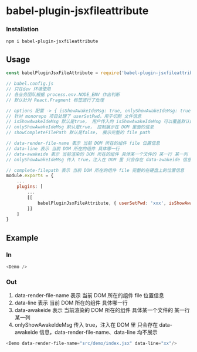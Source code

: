 # babel-plugin-jsxfileattribute

### Installation

`npm i babel-plugin-jsxfileattribute`

## Usage

```javascript
const babelPluginJsxFileAttribute = require('babel-plugin-jsxfileattribute');

// babel.config.js
// 只在dev 环境使用
// 各业务团队根据 process.env.NODE_ENV 作出判断
// 默认针对 React.Fragment 标签进行了处理

// options 配置 -> { isShowAwakeIdeMsg: true, onlyShowAwakeIdeMsg: true,showCompleteFilePath: true }
// 针对 monorepo 项目处理了 userSetPwd，用于切割 文件信息
// isShowAwakeIdeMsg 默认是true， 用户传入的 isShowAwakeIdeMsg 可以覆盖默认的 true
// onlyShowAwakeIdeMsg 默认是true， 控制展示在 DOM 里面的信息
// showCompleteFilePath 默认是false， 展示完整的 file path

// data-render-file-name 表示 当前 DOM 所在的组件 file 位置信息
// data-line 表示 当前 DOM 所在的组件 具体哪一行
// data-awakeide 表示 当前渲染的 DOM 所在的组件 具体某一个文件的 某一行 某一列
// onlyShowAwakeIdeMsg 传入 true，注入在 DOM 里 只会存在 data-awakeide 信息，data-render-file-name、data-line 均不展示

// complete-filepath 表示 当前 DOM 所在的组件 file 完整的在硬盘上的位置信息
module.exports = {
    ...
    plugins: [
        ...
        [[
            babelPluginJsxFileAttribute, { userSetPwd: 'xxx', isShowAwakeIdeMsg: true, onlyShowAwakeIdeMsg: true， showCompleteFilePath: true }
        ]]
    ]
}
```

## Example

### In

```javascript
<Demo />
```

### Out
1. data-render-file-name 表示 当前 DOM 所在的组件 file 位置信息
2. data-line 表示 当前 DOM 所在的组件 具体哪一行
2. data-awakeide 表示 当前渲染的 DOM 所在的组件 具体某一个文件的 某一行 某一列
4. onlyShowAwakeIdeMsg 传入 true，注入在 DOM 里 只会存在 data-awakeide 信息，data-render-file-name、data-line 均不展示
```javascript
<Demo data-render-file-name="src/demo/index.jsx" data-line="xx"/>
```